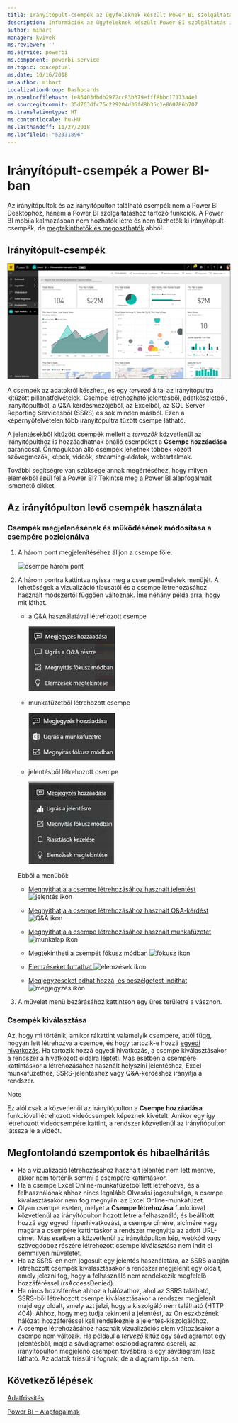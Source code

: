 ```yaml
---
title: Irányítópult-csempék az ügyfeleknek készült Power BI szolgáltatásban
description: Információk az ügyfeleknek készült Power BI szolgáltatás irányítópult-csempéiről. Ide tartoznak az SQL Server Reporting Services-ből (SSRS-ből) létrehozott csempék is.
author: mihart
manager: kvivek
ms.reviewer: ''
ms.service: powerbi
ms.component: powerbi-service
ms.topic: conceptual
ms.date: 10/16/2018
ms.author: mihart
LocalizationGroup: Dashboards
ms.openlocfilehash: 1e86403dbdb2972cc83b379efff8bbc17173a4e1
ms.sourcegitcommit: 35d763dfc75c229204d36fd8b35c1e860786b707
ms.translationtype: HT
ms.contentlocale: hu-HU
ms.lasthandoff: 11/27/2018
ms.locfileid: "52331896"
---
```

# <a name="dashboard-tiles-in-power-bi"></a>Irányítópult-csempék a Power BI-ban
Az irányítópultok és az irányítópulton található csempék nem a Power BI Desktophoz, hanem a Power BI szolgáltatáshoz tartozó funkciók. A Power BI mobilalkalmazásban nem hozhatók létre és nem tűzhetők ki irányítópult-csempék, de [megtekinthetők és megoszthatók](mobile/mobile-tiles-in-the-mobile-apps.md) abból. 

## <a name="dashboard-tiles"></a>Irányítópult-csempék
![Power BI-irányítópult](./media/end-user-tiles/power-bi-dashboard.png)

A csempék az adatokról készített, és egy *tervező* által az irányítópultra kitűzött pillanatfelvételek. Csempe létrehozható jelentésből, adatkészletből, irányítópultból, a Q&A kérdésmezőjéből, az Excelből, az SQL Server Reporting Servicesből (SSRS) és sok minden másból.  Ezen a képernyőfelvételen több irányítópultra tűzött csempe látható.

A jelentésekből kitűzött csempék mellett a *tervezők* közvetlenül az irányítópulthoz is hozzáadhatnak önálló csempéket a **Csempe hozzáadása** paranccsal. Önmagukban álló csempék lehetnek többek között szövegmezők, képek, videók, streaming-adatok, webtartalmak.

További segítségre van szüksége annak megértéséhez, hogy milyen elemekből épül fel a Power BI?  Tekintse meg a [Power BI alapfogalmait](end-user-basic-concepts.md) ismertető cikket.


## <a name="interacting-with-tiles-on-a-dashboard"></a>Az irányítópulton levő csempék használata

### <a name="hover-over-a-tile-to-change-the-appearance-and-behavior"></a>Csempék megjelenésének és működésének módosítása a csempére pozicionálva
1. A három pont megjelenítéséhez álljon a csempe fölé.
   
    ![csempe három pont](./media/end-user-tiles/ellipses_new.png)
2. A három pontra kattintva nyissa meg a csempeműveletek menüjét. A lehetőségek a vizualizáció típusától és a csempe létrehozásához használt módszertől függően változnak. Íme néhány példa arra, hogy mit láthat.

    - a Q&A használatával létrehozott csempe
   
        ![három pont ikon](./media/end-user-tiles/power-bi-menu1.png)

    - munkafüzetből létrehozott csempe
   
        ![három pont ikon](./media/end-user-tiles/power-bi-menu2.png)

    - jelentésből létrehozott csempe
   
        ![három pont ikon](./media/end-user-tiles/power-bi-menu3.png)
   
    Ebből a menüből:
   
   * [Megnyithatja a csempe létrehozásához használt jelentést](end-user-reports.md) ![jelentés ikon](./media/end-user-tiles/chart-icon.jpg)  
   
   * [Megnyithatja a csempe létrehozásához használt Q&A-kérdést ](end-user-reports.md) ![Q&A ikon](./media/end-user-tiles/qna-icon.png)  
   

   * [Megnyithatja a csempe létrehozásához használt munkafüzetet ](end-user-reports.md) ![munkalap ikon](./media/end-user-tiles/power-bi-open-worksheet.png)  
    * [Megtekintheti a csempét fókusz módban ](end-user-focus.md) ![fókusz ikon](./media/end-user-tiles/fullscreen-icon.jpg)  
     * [Elemzéseket futtathat ](end-user-insights.md) ![elemzések ikon](./media/end-user-tiles/power-bi-insights.png)
    * [Megjegyzéseket adhat hozzá, és beszélgetést indíthat](end-user-comment.md) ![megjegyzés ikon](./media/end-user-tiles/comment-icons.png)

3. A művelet menü bezárásához kattintson egy üres területre a vásznon.

### <a name="select-click-a-tile"></a>Csempék kiválasztása
Az, hogy mi történik, amikor rákattint valamelyik csempére, attól függ, hogyan lett létrehozva a csempe, és hogy tartozik-e hozzá [egyedi hivatkozás](../service-dashboard-edit-tile.md). Ha tartozik hozzá egyedi hivatkozás, a csempe kiválasztásakor a rendszer a hivatkozott oldalra lépteti. Más esetben a csempére kattintáskor a létrehozásához használt helyszíni jelentéshez, Excel-munkafüzethez, SSRS-jelentéshez vagy Q&A-kérdéshez irányítja a rendszer.

> [!NOTE]
> Ez alól csak a közvetlenül az irányítópulton a **Csempe hozzáadása** funkcióval létrehozott videócsempék képeznek kivételt. Amikor egy így létrehozott videócsempére kattint, a rendszer közvetlenül az irányítópulton játssza le a videót.   
> 
> 

## <a name="considerations-and-troubleshooting"></a>Megfontolandó szempontok és hibaelhárítás
* Ha a vizualizáció létrehozásához használt jelentés nem lett mentve, akkor nem történik semmi a csempére kattintáskor.
* Ha a csempe Excel Online-munkafüzetből lett létrehozva, és a felhasználónak ahhoz nincs legalább Olvasási jogosultsága, a csempe kiválasztásakor nem fog megnyílni az Excel Online-munkafüzet.
* Olyan csempe esetén, melyet a **Csempe létrehozása** funkcióval közvetlenül az irányítópulton hozott létre a felhasználó, és beállított hozzá egy egyedi hiperhivatkozást, a csempe címére, alcímére vagy magára a csempére kattintáskor a rendszer megnyitja az adott URL-címet.  Más esetben a közvetlenül az irányítópulton kép, webkód vagy szövegdoboz részére létrehozott csempe kiválasztása nem indít el semmilyen műveletet.
* Ha az SSRS-en nem jogosult egy jelentés használatára, az SSRS alapján létrehozott csempék kiválasztásakor a rendszer megjelenít egy oldalt, amely jelezni fog, hogy a felhasználó nem rendelkezik megfelelő hozzáféréssel (rsAccessDenied).
* Ha nincs hozzáférése ahhoz a hálózathoz, ahol az SSRS található, SSRS-ből létrehozott csempe kiválasztásakor a rendszer megjelenít majd egy oldalt, amely azt jelzi, hogy a kiszolgáló nem található (HTTP 404). Ahhoz, hogy meg tudja tekinteni a jelentést, az Ön eszközének hálózati hozzáféréssel kell rendelkeznie a jelentés-kiszolgálóhoz.
* A csempe létrehozásához használt vizualizációs elem változásakor a csempe nem változik.  Ha például a *tervező* kitűz egy sávdiagramot egy jelentésből, majd a sávdiagramot oszlopdiagramra cseréli, az irányítópulton megjelenő csempén továbbra is egy sávdiagram lesz látható. Az adatok frissülni fognak, de a diagram típusa nem.

## <a name="next-steps"></a>Következő lépések
[Adatfrissítés](../refresh-data.md)

[Power BI – Alapfogalmak](end-user-basic-concepts.md)
